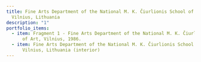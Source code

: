 ```yaml
---
title: Fine Arts Department of the National M. K. Čiurlionis School of Art,
  Vilnius, Lithuania
description: "1"
portfolio_items:
  - item: Fragment 1 - Fine Arts Department of the National M. K. Čiurlionis School
      of Art, Vilnius, 1986.
  - item: Fine Arts Department of the National M. K. Čiurlionis School of Art,
      Vilnius, Lithuania (interior)
---
```

